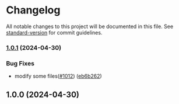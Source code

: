 # Changelog

All notable changes to this project will be documented in this file. See [standard-version](https://github.com/conventional-changelog/standard-version) for commit guidelines.

### [1.0.1](https://github.com/awesome-repository/playground/compare/v1.0.0...v1.0.1) (2024-04-30)


### Bug Fixes

* modify some files([#1012](https://github.com/awesome-repository/playground/issues/1012)) ([eb6b262](https://github.com/awesome-repository/playground/commit/eb6b2624013950eb2d3bd0a583c3b272a594f435))

## 1.0.0 (2024-04-30)
